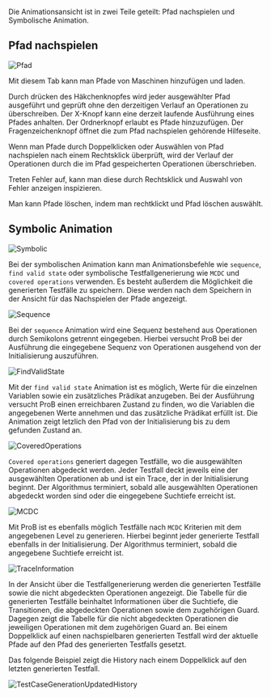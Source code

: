 Die Animationsansicht ist in zwei Teile geteilt: Pfad nachspielen und Symbolische Animation.
## <a id="Trace"> Pfad nachspielen </a>

![Pfad](../screenshots/Animation/Replay.png)

Mit diesem Tab kann man Pfade von Maschinen hinzufügen und laden.

Durch drücken des Häkchenknopfes wird jeder ausgewählter Pfad ausgeführt und geprüft ohne den derzeitigen Verlauf an Operationen zu überschreiben. Der X-Knopf kann eine derzeit laufende Ausführung eines Pfades anhalten. Der Ordnerknopf erlaubt es Pfade hinzuzufügen. Der Fragenzeichenknopf öffnet die zum Pfad nachspielen gehörende Hilfeseite.

Wenn man Pfade durch Doppelklicken oder Auswählen von Pfad nachspielen nach einem Rechtsklick überprüft, wird der Verlauf der Operationen durch die im Pfad gespeicherten Operationen überschrieben.

Treten Fehler auf, kann man diese durch Rechtsklick und Auswahl von Fehler anzeigen inspizieren.

Man kann Pfade löschen, indem man rechtklickt und Pfad löschen auswählt.
## <a id="Symbolic"> Symbolic Animation </a> 

![Symbolic](../screenshots/Animation/Symbolic.png)

Bei der symbolischen Animation kann man Animationsbefehle wie `sequence`, `find valid state` oder symbolische
Testfallgenerierung wie `MCDC` und `covered operations` verwenden. Es besteht außerdem die Möglichkeit die generierten
Testfälle zu speichern. Diese werden nach dem Speichern in der Ansicht für das Nachspielen der Pfade angezeigt.

![Sequence](../screenshots/Animation/Sequence.png)

Bei der `sequence` Animation wird eine Sequenz bestehend aus Operationen durch Semikolons getrennt eingegeben.
Hierbei versucht ProB bei der Ausführung die eingegebene Sequenz von Operationen ausgehend von der 
Initialisierung auszuführen.


![FindValidState](../screenshots/Animation/FindValidState.png)

Mit der `find valid state` Animation ist es möglich, Werte für die einzelnen Variablen sowie ein zusätzliches Prädikat
anzugeben. Bei der Ausführung versucht ProB einen erreichbaren Zustand zu finden, wo die Variablen die angegebenen Werte
annehmen und das zusätzliche Prädikat erfüllt ist. Die Animation zeigt letzlich den Pfad von der Initialisierung bis zu
dem gefunden Zustand an.

![CoveredOperations](../screenshots/Animation/CoveredOperations.png)

`Covered operations` generiert dagegen Testfälle, wo die ausgewählten Operationen abgedeckt werden. Jeder Testfall
deckt jeweils eine der ausgewählten Operationen ab und ist ein Trace, der in der Initialisierung beginnt. Der Algorithmus
terminiert, sobald alle ausgewählten Operationen abgedeckt worden sind oder die eingegebene Suchtiefe erreicht ist.


![MCDC](../screenshots/Animation/MCDC.png)

Mit ProB ist es ebenfalls möglich Testfälle nach `MCDC` Kriterien mit dem angegebenen Level zu generieren. Hierbei 
beginnt jeder generierte Testfall ebenfalls in der Initialisierung. Der Algorithmus terminiert, sobald die angegebene
Suchtiefe erreicht ist.


![TraceInformation](../screenshots/Animation/TraceInformation.png)

In der Ansicht über die Testfallgenerierung werden die generierten Testfälle sowie die nicht abgedeckten Operationen
angezeigt. Die Tabelle für die generierten Testfälle beinhaltet Informationen über die Suchtiefe, die Transitionen, die
abgedeckten Operationen sowie dem zugehörigen Guard. Dagegen zeigt die Tabelle für die nicht abgedeckten Operationen die
jeweiligen Operationen mit dem zugehörigen Guard an. Bei einem Doppelklick auf einen nachspielbaren generierten Testfall
wird der aktuelle Pfade auf den Pfad des generierten Testfalls gesetzt.

Das folgende Beispiel zeigt die History nach einem Doppelklick auf den letzten generierten Testfall.

![TestCaseGenerationUpdatedHistory](../screenshots/Animation/TestCaseGenerationUpdatedHistory.png)

